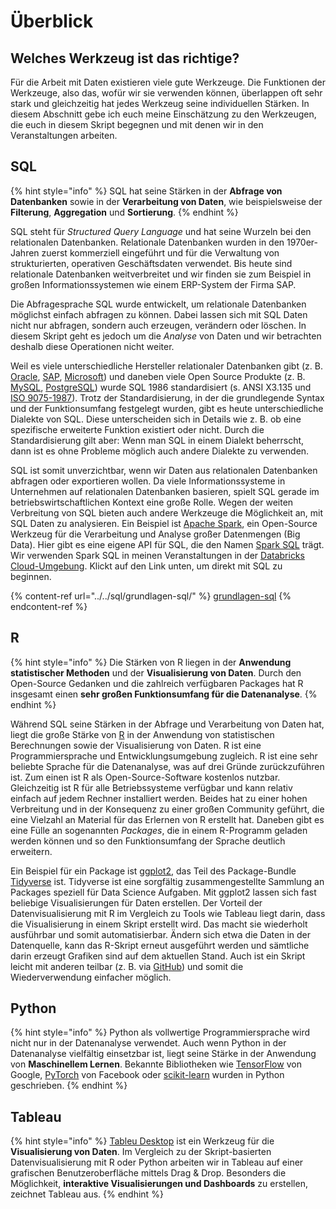 # Überblick



## Welches Werkzeug ist das richtige?

Für die Arbeit mit Daten existieren viele gute Werkzeuge. Die Funktionen der Werkzeuge, also das, wofür wir sie verwenden können, überlappen oft sehr stark und gleichzeitig hat jedes Werkzeug seine individuellen Stärken. In diesem Abschnitt gebe ich euch meine Einschätzung zu den Werkzeugen, die euch in diesem Skript begegnen und mit denen wir in den Veranstaltungen arbeiten.

## SQL

{% hint style="info" %}
SQL hat seine Stärken in der **Abfrage von Datenbanken** sowie in der **Verarbeitung von Daten**, wie beispielsweise der **Filterung**, **Aggregation** und **Sortierung**.
{% endhint %}

SQL steht für _Structured Query Language_ und hat seine Wurzeln bei den relationalen Datenbanken. Relationale Datenbanken wurden in den 1970er-Jahren zuerst kommerziell eingeführt und für die Verwaltung von strukturierten, operativen Geschäftsdaten verwendet. Bis heute sind relationale Datenbanken weitverbreitet und wir finden sie zum Beispiel in großen Informationssystemen wie einem ERP-System der Firma SAP.

Die Abfragesprache SQL wurde entwickelt, um relationale Datenbanken möglichst einfach abfragen zu können. Dabei lassen sich mit SQL Daten nicht nur abfragen, sondern auch erzeugen, verändern oder löschen. In diesem Skript geht es jedoch um die _Analyse_ von Daten und wir betrachten deshalb diese Operationen nicht weiter.

Weil es viele unterschiedliche Hersteller relationaler Datenbanken gibt (z. B. [Oracle](https://www.oracle.com/database/), [SAP](https://www.sap.com/products/hana.html), [Microsoft](https://www.microsoft.com/de-de/sql-server)) und daneben viele Open Source Produkte (z. B. [MySQL](https://www.mysql.com), [PostgreSQL](https://www.postgresql.org)) wurde SQL 1986 standardisiert (s. ANSI  X3.135 und  [ISO 9075-1987](https://www.iso.org/standard/16661.html)). Trotz der Standardisierung, in der die grundlegende Syntax und der Funktionsumfang festgelegt wurden, gibt es heute unterschiedliche Dialekte von SQL. Diese unterscheiden sich in Details wie z. B. ob eine spezifische erweiterte Funktion existiert oder nicht. Durch die Standardisierung gilt aber: Wenn man SQL in einem Dialekt beherrscht, dann ist es ohne Probleme möglich auch andere Dialekte zu verwenden.

SQL ist somit unverzichtbar, wenn wir Daten aus relationalen Datenbanken abfragen oder exportieren wollen. Da viele Informationssysteme in Unternehmen auf relationalen Datenbanken basieren, spielt SQL gerade im betriebswirtschaftlichen Kontext eine große Rolle. Wegen der weiten Verbreitung von SQL bieten auch andere Werkzeuge die Möglichkeit an, mit SQL Daten zu analysieren. Ein Beispiel ist [Apache Spark](https://spark.apache.org), ein Open-Source Werkzeug für die Verarbeitung und Analyse großer Datenmengen (Big Data). Hier gibt es eine eigene API für SQL, die den Namen [Spark SQL](https://databricks.com/glossary/what-is-spark-sql) trägt. Wir verwenden Spark SQL in meinen Veranstaltungen in der [Databricks Cloud-Umgebung](https://databricks.com). Klickt auf den Link unten, um direkt mit SQL zu beginnen.

{% content-ref url="../../sql/grundlagen-sql/" %}
[grundlagen-sql](../../sql/grundlagen-sql/)
{% endcontent-ref %}

## R

{% hint style="info" %}
Die Stärken von R liegen in der **Anwendung statistischer Methoden** und der **Visualisierung von Daten**. Durch den Open-Source Gedanken und die zahlreich verfügbaren Packages hat R insgesamt einen **sehr großen Funktionsumfang für die Datenanalyse**.
{% endhint %}

Während SQL seine Stärken in der Abfrage und Verarbeitung von Daten hat, liegt die große Stärke von [R](https://www.r-project.org) in der Anwendung von statistischen Berechnungen sowie der Visualisierung von Daten. R ist eine Programmiersprache und Entwicklungsumgebung zugleich. R ist eine sehr beliebte Sprache für die Datenanalyse, was auf drei Gründe zurückzuführen ist. Zum einen ist R als Open-Source-Software kostenlos nutzbar. Gleichzeitig ist R für alle Betriebssysteme verfügbar und kann relativ einfach auf jedem Rechner installiert werden. Beides hat zu einer hohen Verbreitung und in der Konsequenz zu einer großen Community geführt, die eine Vielzahl an Material für das Erlernen von R erstellt hat. Daneben gibt es eine Fülle an sogenannten _Packages_, die in einem R-Programm geladen werden können und so den Funktionsumfang der Sprache deutlich erweitern.

Ein Beispiel für ein Package ist [ggplot2](https://ggplot2.tidyverse.org), das Teil des Package-Bundle [Tidyverse](https://www.tidyverse.org) ist. Tidyverse ist eine sorgfältig zusammengestellte Sammlung an Packages speziell für Data Science Aufgaben. Mit ggplot2 lassen sich fast beliebige Visualisierungen für Daten erstellen. Der Vorteil der Datenvisualisierung mit R im Vergleich zu Tools wie Tableau liegt darin, dass die Visualisierung in einem Skript erstellt wird. Das macht sie wiederholt ausführbar und somit automatisierbar. Ändern sich etwa die Daten in der Datenquelle, kann das R-Skript erneut ausgeführt werden und sämtliche darin erzeugt Grafiken sind auf dem aktuellen Stand. Auch ist ein Skript leicht mit anderen teilbar (z. B. via [GitHub](https://github.com)) und somit die Wiederverwendung einfacher möglich.

## Python

{% hint style="info" %}
Python als vollwertige Programmiersprache wird nicht nur in der Datenanalyse verwendet. Auch wenn Python in der Datenanalyse vielfältig einsetzbar ist, liegt seine Stärke in der Anwendung von **Maschinellem Lernen**. Bekannte Bibliotheken wie [TensorFlow](https://www.tensorflow.org) von Google, [PyTorch](https://pytorch.org) von Facebook oder [scikit-learn](https://scikit-learn.org/stable/index.html) wurden in Python geschrieben.
{% endhint %}

## Tableau

{% hint style="info" %}
[Tableu Desktop](https://www.tableau.com/products/desktop) ist ein Werkzeug für die **Visualisierung von Daten**. Im Vergleich zu der Skript-basierten Datenvisualisierung mit R oder Python arbeiten wir in Tableau auf einer grafischen Benutzeroberfläche mittels Drag & Drop. Besonders die Möglichkeit, **interaktive Visualisierungen und Dashboards** zu erstellen, zeichnet Tableau aus.
{% endhint %}
